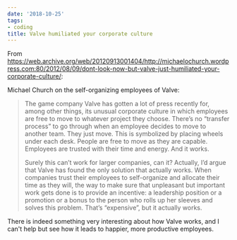 ```yaml
---
date: '2018-10-25'
tags:
- coding
title: Valve humiliated your corporate culture
---
```


From https://web.archive.org/web/20120913001404/http://michaelochurch.wordpress.com:80/2012/08/09/dont-look-now-but-valve-just-humiliated-your-corporate-culture/:

Michael Church on the self-organizing employees of Valve:

>The game company Valve has gotten a lot of press recently for, among other things, its unusual corporate culture in which employees are free to move to whatever project they choose. There’s no “transfer process” to go through when an employee decides to move to another team. They just move. This is symbolized by placing wheels under each desk. People are free to move as they are capable. Employees are trusted with their time and energy. And it works.
>
>Surely this can’t work for larger companies, can it? Actually, I’d argue that Valve has found the only solution that actually works. When companies trust their employees to self-organize and allocate their time as they will, the way to make sure that unpleasant but important work gets done is to provide an incentive: a leadership position or a promotion or a bonus to the person who rolls up her sleeves and solves this problem. That’s “expensive”, but it actually works.

There is indeed something very interesting about how Valve works, and I can't help but see how it leads to happier, more productive employees.
